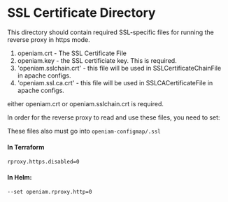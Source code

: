 # SSL Certificate Directory

This directory should contain required SSL-specific files for running the reverse proxy in https mode.

1) openiam.crt - The SSL Certificate File
2) openiam.key - the SSL certificiate key.  This is required.
3) 'openiam.sslchain.crt' - this file will be used in SSLCertificateChainFile in apache configs.
4) 'openiam.ssl.ca.crt' - this file will be used in SSLCACertificateFile in apache configs.


either openiam.crt or openiam.sslchain.crt is required.

In order for the reverse proxy to read and use these files, you need to set:

These files also must go into `openiam-configmap/.ssl`


#### In Terraform

```
rproxy.https.disabled=0
```


#### In Helm:

```
--set openiam.rproxy.http=0
```
